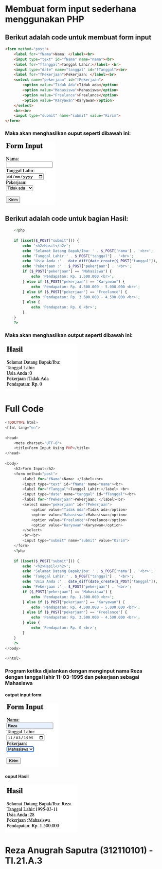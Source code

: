 # Membuat form input sederhana menggunakan PHP

## Berikut adalah code untuk membuat form input

```html
<form method="post">
    <label for="fNama">Nama: </label><br>
    <input type="text" id="fNama" name="nama"><br>
    <label for="fTanggal">Tanggal Lahir:</label> <br>
    <input type="date" name="tanggal" id="fTanggal"><br>
    <label for="fPekerjaan">Pekerjaan: </label><br>
    <select name="pekerjaan" id="fPekerjaan">
        <option value="Tidak Ada">Tidak ada</option>
        <option value="Mahasiswa">Mahasiswa</option>
        <option value="Freelance">Freelance</option>
        <option value="Karyawan">Karyawan</option>
    </select>
    <br><br>
    <input type="submit" name="submit" value="Kirim">
</form>
```

### Maka akan menghasilkan ouput seperti dibawah ini:
![Gambar 1](images_source/input.png)

## Berikut adalah code untuk bagian Hasil:
```php
    <?php

    if (isset($_POST["submit"])) {
        echo '<h2>Hasil</h2>';
        echo 'Selamat Datang Bapak/Ibu: ' . $_POST['nama'] . '<br>';
        echo 'Tanggal Lahir:' . $_POST["tanggal"] . '<br>';
        echo 'Usia Anda :' . date_diff(date_create($_POST["tanggal"]), date_create('today'))->y . "<br>";
        echo 'Pekerjaan :' . $_POST["pekerjaan"] . '<br>';
        if ($_POST["pekerjaan"] == "Mahasiswa") {
            echo 'Pendapatan: Rp. 1.500.000 <br>';
        } else if ($_POST["pekerjaan"] == "Karyawan") {
            echo 'Pendapatan: Rp. 4.500.000 - 5.000.000 <br>';
        } else if ($_POST["pekerjaan"] == "Freelance") {
            echo 'Pendapatan: Rp. 3.500.000 - 4.500.000 <br>';    
        } else {
            echo 'Pendapatan: Rp. 0 <br>';
        }
    }
    ?>
```
### Maka akan menghasilkan output seperti dibawah ini:
![Gambar 2](images_source/output.png)

# Full Code 
```php
<!DOCTYPE html>
<html lang="en">

<head>
    <meta charset="UTF-8">
    <title>Form Input Using PHP</title>
</head>

<body>
    <h2>Form Input</h2>
    <form method="post">
        <label for="fNama">Nama: </label><br>
        <input type="text" id="fNama" name="nama"><br>
        <label for="fTanggal">Tanggal Lahir:</label> <br>
        <input type="date" name="tanggal" id="fTanggal"><br>
        <label for="fPekerjaan">Pekerjaan: </label><br>
        <select name="pekerjaan" id="fPekerjaan">
            <option value="Tidak Ada">Tidak ada</option>
            <option value="Mahasiswa">Mahasiswa</option>
            <option value="Freelance">Freelance</option>
            <option value="Karyawan">Karyawan</option>
        </select>
        <br><br>
        <input type="submit" name="submit" value="Kirim">
    </form>
    <?php

    if (isset($_POST["submit"])) {
        echo '<h2>Hasil</h2>';
        echo 'Selamat Datang Bapak/Ibu: ' . $_POST['nama'] . '<br>';
        echo 'Tanggal Lahir:' . $_POST["tanggal"] . '<br>';
        echo 'Usia Anda :' . date_diff(date_create($_POST["tanggal"]), date_create('today'))->y . "<br>";
        echo 'Pekerjaan :' . $_POST["pekerjaan"] . '<br>';
        if ($_POST["pekerjaan"] == "Mahasiswa") {
            echo 'Pendapatan: Rp. 1.500.000 <br>';
        } else if ($_POST["pekerjaan"] == "Karyawan") {
            echo 'Pendapatan: Rp. 4.500.000 - 5.000.000 <br>';
        } else if ($_POST["pekerjaan"] == "Freelance") {
            echo 'Pendapatan: Rp. 3.500.000 - 4.500.000 <br>';    
        } else {
            echo 'Pendapatan: Rp. 0 <br>';
        }
    }
    ?>
</body>

</html>
```
### Program ketika dijalankan dengan menginput nama Reza dengan tanggal lahir 11-03-1995 dan pekerjaan sebagai Mahasiswa
#### output input form
![Gambar 3](images_source/input1.png)

#### ouput Hasil
![Gambar 4](images_source/output1.png)


# Reza Anugrah Saputra (312110101) - TI.21.A.3